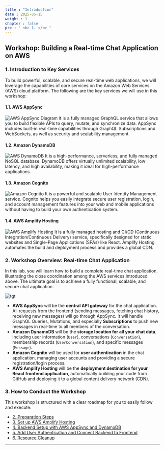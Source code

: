 ```yaml
---
title : "Introduction"
date : 2025-06-15
weight : 1 
chapter : false
pre : " <b> 1. </b> "
---
```


## Workshop: Building a Real-time Chat Application on AWS

### **1. Introduction to Key Services**

To build powerful, scalable, and secure real-time web applications, we will leverage the capabilities of core services on the Amazon Web Services (AWS) cloud platform. The following are the key services we will use in this workshop:

#### **1.1. AWS AppSync**
![AWS AppSync Diagram](https://ThanhHung1104.github.io/LTH_Workshop_01/images/AWSAppSync.png)
It is a fully managed GraphQL service that allows you to build flexible APIs to query, mutate, and synchronize data. AppSync includes built-in real-time capabilities through GraphQL Subscriptions and WebSockets, as well as security and scalability management.

#### **1.2. Amazon DynamoDB**
![AWS DynamoDB](/images/DynamoDB.png) 
It is a high-performance, serverless, and fully managed NoSQL database. DynamoDB offers virtually unlimited scalability, low latency, and high availability, making it ideal for high-performance applications.

#### **1.3. Amazon Cognito**
![Amazon Cognito](/images/Cognito.png) 
It is a powerful and scalable User Identity Management service. Cognito helps you easily integrate secure user registration, login, and account management features into your web and mobile applications without having to build your own authentication system.

#### **1.4. AWS Amplify Hosting**
![AWS Amplify Hosting](/images/Amplify.png) 
It is a fully managed hosting and CI/CD (Continuous Integration/Continuous Delivery) service, specifically designed for static websites and Single-Page Applications (SPAs) like React. Amplify Hosting automates the build and deployment process and provides a global CDN.

### **2. Workshop Overview: Real-time Chat Application**

In this lab, you will learn how to build a complete real-time chat application, illustrating the close coordination among the AWS services introduced above. The ultimate goal is to achieve a fully functional, scalable, and secure chat application.

![tgt](/images/tgt.png) 

* **AWS AppSync** will be the **central API gateway** for the chat application. All requests from the frontend (sending messages, fetching chat history, receiving new messages) will go through AppSync. It will handle GraphQL Queries, Mutations, and especially **Subscriptions** to push new messages in real-time to all members of the conversation.
* **Amazon DynamoDB** will be the **storage location for all your chat data**, including user information (`User`), conversations (`Conversation`), membership records (`UserConversation`), and specific messages (`Message`).
* **Amazon Cognito** will be used for **user authentication** in the chat application, managing user accounts and providing a secure registration/login process.
* **AWS Amplify Hosting** will be the **deployment destination for your React frontend application**, automatically building your code from GitHub and deploying it to a global content delivery network (CDN).

### **3. How to Conduct the Workshop**

This workshop is structured with a clear roadmap for you to easily follow and execute:

* [2. Preparation Steps](./2-Prerequiste/)
* [3. Set up AWS Amplify Hosting](./3-AmplifyHosting/)
* [4. Backend Setup with AWS AppSync and DynamoDB](./4-backend/)
* [5. Add User Authentication and Connect Backend to Frontend](./5-Authentication/)
* [6. Resource Cleanup](./6-cleanup/)

---